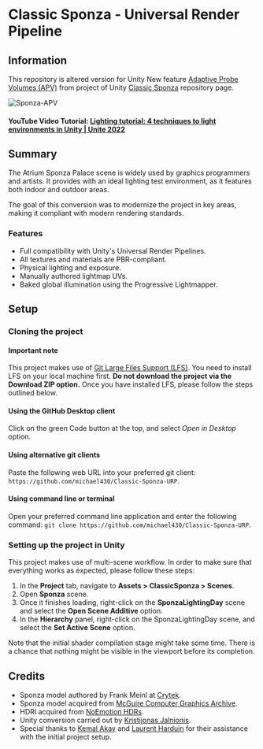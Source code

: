 # Classic Sponza - Universal Render Pipeline

## Information

This repository is altered version for Unity New feature [Adaptive Probe Volumes (APV)](https://portal.productboard.com/unity/1-unity-platform-rendering-visual-effects/c/2048-adaptive-probe-volumes-apv-urp) from project of Unity [Classic Sponza](https://github.com/Unity-Technologies/Classic-Sponza) repository page.

![Sponza-APV](ClassicSponza_UnityRemaster.jpg)

#### YouTube Video Tutorial: [Lighting tutorial: 4 techniques to light environments in Unity | Unite 2022](https://www.youtube.com/watch?v=DlxuvvYZO4Q&t=922s)

## Summary

The Atrium Sponza Palace scene is widely used by graphics programmers and artists. It provides with an ideal lighting test environment, as it features both indoor and outdoor areas. 

The goal of this conversion was to modernize the project in key areas, making it compliant with modern rendering standards.


### Features

- Full compatibility with Unity's Universal Render Pipelines.
- All textures and materials are PBR-compliant.
- Physical lighting and exposure.
- Manually authored lightmap UVs.
- Baked global illumination using the Progressive Lightmapper.

## Setup

### Cloning the project

#### Important note
This project makes use of [Git Large Files Support (LFS)](https://git-lfs.github.com). You need to install LFS on your local machine first. **Do not download the project via the Download ZIP option.** Once you have installed LFS, please follow the steps outlined below.

#### Using the GitHub Desktop client
Click on the green Code button at the top, and select *Open in Desktop* option.

#### Using alternative git clients
Paste the following web URL into your preferred git client: `https://github.com/michael430/Classic-Sponza-URP`.

#### Using command line or terminal
Open your preferred command line application and enter the following command: `git clone https://github.com/michael430/Classic-Sponza-URP`.

### Setting up the project in Unity
This project makes use of multi-scene workflow. In order to make sure that everything works as expected, please follow these steps:
1. In the **Project** tab, navigate to **Assets > ClassicSponza > Scenes**.
2. Open **Sponza** scene.
3. Once it finishes loading, right-click on the **SponzaLightingDay** scene and select the **Open Scene Additive** option.
4. In the **Hierarchy** panel, right-click on the SponzaLightingDay scene, and select the **Set Active Scene** option.

Note that the initial shader compilation stage might take some time. There is a chance that nothing might be visible in the viewport before its completion.

## Credits

- Sponza model authored by Frank Meinl at [Crytek](https://www.crytek.com/).
- Sponza model acquired from [McGuire Computer Graphics Archive](https://casual-effects.com/data/).
- HDRI acquired from [NoEmotion HDRs](http://noemotionhdrs.net/).
- Unity conversion carried out by [Kristijonas Jalnionis](https://github.com/radishface).
- Special thanks to [Kemal Akay](https://github.com/kemalakay) and [Laurent Harduin](https://github.com/laurenth-personal) for their assistance with the initial project setup.
